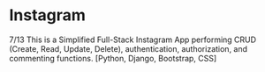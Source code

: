 # Instagram
7/13
This is a Simplified Full-Stack Instagram App performing CRUD (Create, Read, Update, Delete), authentication, authorization, and commenting functions. [Python, Django, Bootstrap, CSS]

